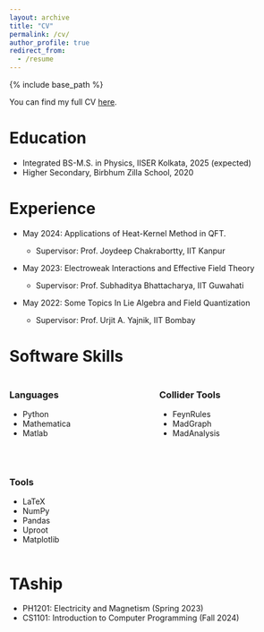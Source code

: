 ```yaml
---
layout: archive
title: "CV"
permalink: /cv/
author_profile: true
redirect_from:
  - /resume
---
```


{% include base_path %}

You can find my full CV [here](https://soumya-jit-datta.github.io/files/CV_Soumyajit.pdf).

Education
======
* Integrated BS-M.S. in Physics, IISER Kolkata, 2025 (expected)
* Higher Secondary, Birbhum Zilla School, 2020

Experience
======
* May 2024: Applications of Heat-Kernel Method in QFT.
  * Supervisor: Prof. Joydeep Chakrabortty, IIT Kanpur

* May 2023: Electroweak Interactions and Effective Field Theory
  * Supervisor: Prof. Subhaditya Bhattacharya, IIT Guwahati

* May 2022: Some Topics In Lie Algebra and Field Quantization
  * Supervisor: Prof. Urjit A. Yajnik, IIT Bombay
  
Software Skills
===============

<div style="width: 100%; display: flex; justify-content: space-between; flex-wrap: wrap; gap: 2rem;">

  <div style="flex: 1; min-width: 200px;">
    <h3>Languages</h3>
    <ul>
      <li>Python</li>
      <li>Mathematica</li>
      <li>Matlab</li>
    </ul>
  </div>
  
  <div style="flex: 1; min-width: 200px;">
    <h3>Collider Tools</h3>
    <ul>
      <li>FeynRules</li>
      <li>MadGraph</li>
      <li>MadAnalysis</li>
    </ul>
  </div>

  <div style="flex: 1; min-width: 200px;">
    <h3>Tools</h3>
    <ul>
      <li>LaTeX</li>
      <li>NumPy</li>
      <li>Pandas</li>
      <li>Uproot</li>
      <li>Matplotlib</li>
    </ul>
  </div>
  
</div>


TAship
======
  * PH1201: Electricity and Magnetism (Spring 2023)
  * CS1101: Introduction to Computer Programming (Fall 2024)

<!---
Talks
======
  <ul>{% for post in site.talks reversed %}
    {% include archive-single-talk-cv.html  %}
  {% endfor %}</ul>
  
Teaching
======
  <ul>{% for post in site.teaching reversed %}
    {% include archive-single-cv.html %}
  {% endfor %}</ul>
  
Service and leadership
======
* Currently signed in to 43 different slack teams
-->

